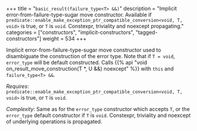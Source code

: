 +++
title = "`basic_result(failure_type<T> &&)`"
description = "Implicit error-from-failure-type-sugar move constructor. Available if `predicate::enable_make_exception_ptr_compatible_conversion<void, T, void>` is true, or `T` is `void`. Constexpr, triviality and noexcept propagating."
categories = ["constructors", "implicit-constructors", "tagged-constructors"]
weight = 534
+++

Implicit error-from-failure-type-sugar move constructor used to disambiguate the construction of the error type.
Note that if `T = void`, `error_type` will be default constructed.  Calls {{% api "void on_result_move_construction(T *, U &&) noexcept" %}} with `this` and `failure_type<T> &&`.

*Requires*: `predicate::enable_make_exception_ptr_compatible_conversion<void, T, void>` is true, or `T` is `void`.

*Complexity*: Same as for the `error_type` constructor which accepts `T`, or the `error_type` default constructor if `T` is `void`. Constexpr, triviality and noexcept of underlying operations is propagated.